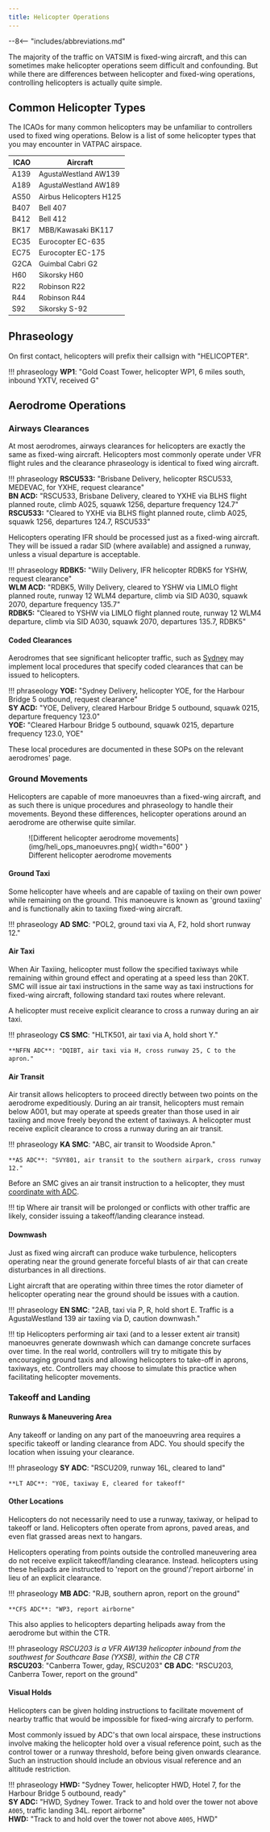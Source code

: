 ```yaml
---
title: Helicopter Operations
---
```


--8<-- "includes/abbreviations.md"

The majority of the traffic on VATSIM is fixed-wing aircraft, and this can sometimes make helicopter operations seem difficult and confounding. But while there are differences between helicopter and fixed-wing operations, controlling helicopters is actually quite simple.

## Common Helicopter Types
The ICAOs for many common helicopters may be unfamiliar to controllers used to fixed wing operations. Below is a list of some helicopter types that you may encounter in VATPAC airspace.

| ICAO | Aircraft |
| ---- | -------- |
| A139 | AgustaWestland AW139 |
| A189 | AgustaWestland AW189 |
| AS50 | Airbus Helicopters H125 |
| B407 | Bell 407 |
| B412 | Bell 412 |
| BK17 | MBB/Kawasaki BK117 |
| EC35 | Eurocopter EC-635 |
| EC75 | Eurocopter EC-175 |
| G2CA | Guimbal Cabri G2 |
| H60 | Sikorsky H60 |
| R22 | Robinson R22 |
| R44 | Robinson R44 |
| S92 | Sikorsky S-92 |

## Phraseology
On first contact, helicopters will prefix their callsign with "HELICOPTER".

!!! phraseology
    **WP1**: "Gold Coast Tower, helicopter WP1, 6 miles south, inbound YXTV, received G"

## Aerodrome Operations
### Airways Clearances
At most aerodromes, airways clearances for helicopters are exactly the same as fixed-wing aircraft. Helicopters most commonly operate under VFR flight rules and the clearance phraseology is identical to fixed wing aircraft.

!!! phraseology
    **RSCU533:** "Brisbane Delivery, helicopter RSCU533, MEDEVAC, for YXHE, request clearance"  
    **BN ACD:** "RSCU533, Brisbane Delivery, cleared to YXHE via BLHS flight planned route, climb A025, squawk 1256, departure frequency 124.7"  
    **RSCU533:** "Cleared to YXHE via BLHS flight planned route, climb A025, squawk 1256, departures 124.7, RSCU533"
	
Helicopters operating IFR should be processed just as a fixed-wing aircraft. They will be issued a radar SID (where available) and assigned a runway, unless a visual departure is acceptable.

!!! phraseology
    **RDBK5:** "Willy Delivery, IFR helicopter RDBK5 for YSHW, request clearance"  
    **WLM ACD:** "RDBK5, Willy Delivery, cleared to YSHW via LIMLO flight planned route, runway 12 WLM4 departure, climb via SID A030, squawk 2070, departure frequency 135.7"  
    **RDBK5:** "Cleared to YSHW via LIMLO flight planned route, runway 12 WLM4 departure, climb via SID A030, squawk 2070, departures 135.7, RDBK5"

#### Coded Clearances
Aerodromes that see significant helicopter traffic, such as [Sydney](../../aerodromes/classc/sydney#helicopter-operations) may implement local procedures that specify coded clearances that can be issued to helicopters.

!!! phraseology
    **YOE:** "Sydney Delivery, helicopter YOE, for the Harbour Bridge 5 outbound, request clearance"  
    **SY ACD:** "YOE, Delivery, cleared Harbour Bridge 5 outbound, squawk 0215, departure frequency 123.0"  
    **YOE:** "Cleared Harbour Bridge 5 outbound, squawk 0215, departure frequency 123.0, YOE"
	
These local procedures are documented in these SOPs on the relevant aerodromes' page.

### Ground Movements
Helicopters are capable of more manoeuvres than a fixed-wing aircraft, and as such there is unique procedures and phraseology to handle their movements. Beyond these differences, helicopter operations around an aerodrome are otherwise quite similar.

<figure markdown>
![Different helicopter aerodrome movements](img/heli_ops_manoeuvres.png){ width="600" }
  <figcaption>Different helicopter aerodrome movements</figcaption>
</figure>

#### Ground Taxi
Some helicopter have wheels and are capable of taxiing on their own power while remaining on the ground. This manoeuvre is known as 'ground taxiing' and is functionally akin to taxiing fixed-wing aircraft.

!!! phraseology
    **AD SMC**: "POL2, ground taxi via A, F2, hold short runway 12."

#### Air Taxi
When Air Taxiing, helicopter must follow the specified taxiways while remaining within ground effect and operating at a speed less than 20KT. SMC will issue air taxi instructions in the same way as taxi instructions for fixed-wing aircraft, following standard taxi routes where relevant.

A helicopter must receive explicit clearance to cross a runway during an air taxi.

!!! phraseology
    **CS SMC**: "HLTK501, air taxi via A, hold short Y."

    **NFFN ADC**: "DQIBT, air taxi via H, cross runway 25, C to the apron."
	
#### Air Transit
Air transit allows helicopters to proceed directly between two points on the aerodrome expeditiously. During an air transit, helicopters must remain below A001, but may operate at speeds greater than those used in air taxiing and move freely beyond the extent of taxiways.  A helicopter must receive explicit clearance to cross a runway during an air transit.

!!! phraseology
    **KA SMC**: "ABC, air transit to Woodside Apron."
	
	**AS ADC**: "SVY801, air transit to the southern airpark, cross runway 12."
	
Before an SMC gives an air transit instruction to a helicopter, they must [coordinate with ADC](../coordination#air-transit).

!!! tip 
    Where air transit will be prolonged or conflicts with other traffic are likely, consider issuing a takeoff/landing clearance instead.

#### Downwash
Just as fixed wing aircraft can produce wake turbulence, helicopters operating near the ground generate forceful blasts of air that can create disturbances in all directions.

Light aircraft that are operating within three times the rotor diameter of helicopter operating near the ground should be issues with a caution.

!!! phraseology
    **EN SMC**: "2AB, taxi via P, R, hold short E. Traffic is a AgustaWestland 139 air taxiing via D, caution downwash."
	
!!! tip 
    Helicopters performing air taxi (and to a lesser extent air transit) manoeuvres generate downwash which can damange concrete surfaces over time. In the real world, controllers will try to mitigate this by encouraging ground taxis and allowing helicopters to take-off in aprons, taxiways, etc. Controllers may choose to simulate this practice when facilitating helicopter movements.

### Takeoff and Landing
#### Runways & Maneuvering Area
Any takeoff or landing on any part of the manoeuvring area requires a specific takeoff or landing clearance from ADC. You should specify the location when issuing your clearance.

!!! phraseology 
    **SY ADC**: "RSCU209, runway 16L, cleared to land"

    **LT ADC**: "YOE, taxiway E, cleared for takeoff"

#### Other Locations
Helicopters do not necessarily need to use a runway, taxiway, or helipad to takeoff or land. Helicopters often operate from aprons, paved areas, and even flat grassed areas next to hangars.

Helicopters operating from points outside the controlled maneuvering area do not receive explicit takeoff/landing clearance. Instead. helicopters using these helipads are instructed to 'report on the ground'/'report airborne' in lieu of an explicit clearance.

!!! phraseology 
    **MB ADC**: "RJB, southern apron, report on the ground"  

    **CFS ADC**: "WP3, report airborne"
	
This also applies to helicopters departing helipads away from the aerodrome but within the CTR.

!!! phraseology 
    *RSCU203 is a VFR AW139 helicopter inbound from the southwest for Southcare Base (YXSB), within the CB CTR*  
    **RSCU203**: "Canberra Tower, gday, RSCU203"
    **CB ADC**: "RSCU203, Canberra Tower, report on the ground"
	
#### Visual Holds
Helicopters can be given holding instructions to facilitate movement of nearby traffic that would be impossible for fixed-wing aircrafy to perform.

Most commonly issued by ADC's that own local airspace, these instructions involve making the helicopter hold over a visual reference point, such as the control tower or a runway threshold, before being given onwards clearance. Such an instruction should include an obvious visual reference and an altitude restriction.

!!! phraseology 
    **HWD:** "Sydney Tower, helicopter HWD, Hotel 7, for the Harbour Bridge 5 outbound, ready"  
    **SY ADC:** "HWD, Sydney Tower. Track to and hold over the tower not above `A005`, traffic landing 34L. report airborne"  
    **HWD:** "Track to and hold over the tower not above `A005`, HWD"  
